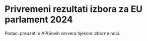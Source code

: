 # Privremeni rezultati izbora za EU parlament 2024

Podaci preuzeti s APISovih servera tijekom izborne noći.

